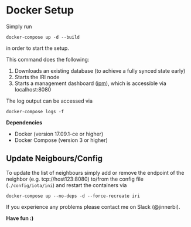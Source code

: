 # Docker Setup

Simply run

```
docker-compose up -d --build
```

in order to start the setup.

This command does the following:

1. Downloads an existing database (to achieve a fully synced state early)
2. Starts the IRI node
3. Starts a management dashboard ([ipm](https://github.com/akashgoswami/ipm)), which is accessible via localhost:8080

The log output can be accessed via

```
docker-compose logs -f
```

**Dependencies**

* Docker (version 17.09.1-ce or higher)
* Docker Compose (version 3 or higher)

## Update Neigbours/Config

To update the list of neighbours simply add or remove the endpoint of the neighbor (e.g. tcp://host123:8080) to/from the config file (`./config/iota/ini`) and restart the containers via 

```docker-compose up --no-deps -d --force-recreate iri```

If you experience any problems please contact me on Slack (@jinnerbi).


**Have fun :)**